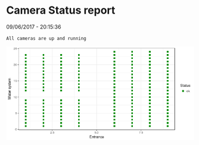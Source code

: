 Camera Status report
================
09/06/2017 - 20:15:36

    All cameras are up and running

![](camreport_files/figure-markdown_github/unnamed-chunk-2-1.png)
